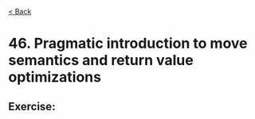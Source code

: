 [< Back](README.md)

# 46. Pragmatic introduction to move semantics and return value optimizations

## Exercise: 
